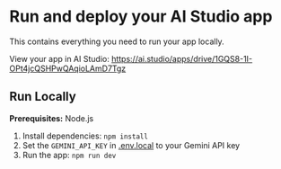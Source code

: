 
# Run and deploy your AI Studio app

This contains everything you need to run your app locally.

View your app in AI Studio: https://ai.studio/apps/drive/1GQS8-1I-OPt4jcQSHPwQAqioLAmD7Tgz

## Run Locally

**Prerequisites:**  Node.js


1. Install dependencies:
   `npm install`
2. Set the `GEMINI_API_KEY` in [.env.local](.env.local) to your Gemini API key
3. Run the app:
   `npm run dev`
